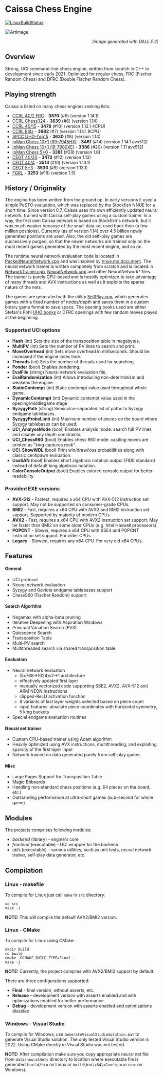 # Caissa Chess Engine

[![LinuxBuildStatus](https://github.com/Witek902/Caissa/workflows/Linux/badge.svg)](https://github.com/Witek902/Caissa/actions/workflows/linux.yml)

![ArtImage](https://user-images.githubusercontent.com/5882734/193368109-abce432b-85e9-4f11-bb3c-57fd3d27db22.jpg?raw=true)
<p style='text-align: right;'><em>(image generated with DALL·E 2)</em></p>

## Overview

Strong, UCI command-line chess engine, written from scratch in C++ in development since early 2021. Optimized for regular chess, FRC (Fischer Random Chess) and DFRC (Double Fischer Random Chess).

## Playing strength

Caissa is listed on many chess engines ranking lists:

* [CCRL 40/2 FRC](https://www.computerchess.org.uk/ccrl/404FRC/) - **3870** (#6) (version 1.14.1)
* [CCRL Chess324](https://www.computerchess.org.uk/ccrl/Chess324/rating_list_all.html) - **3639** (#6) (version 1.14)
* [CCRL 40/15](https://www.computerchess.org.uk/ccrl/4040/) - **3479** (#10) (version 1.13.1 4CPU)
* [CCRL Blitz](https://www.computerchess.org.uk/ccrl/404/) - **3682** (#7) (version 1.14.1 8CPU)
* [SPCC UHO-Top15](https://www.sp-cc.de) - **3630** (#8) (version 1.14)
* [IpMan Chess 10+1 (R9-7945HX)](https://ipmanchess.yolasite.com/r9-7945hx.php) - **3461** (#14) (version 1.14.1 avx512)
* [IpMan Chess 10+1 (i9-7980XE)](https://ipmanchess.yolasite.com/i9-7980xe.php) - **3386** (#20) (version 1.11 avx512)
* [IpMan Chess 5+0](https://ipmanchess.yolasite.com/i7-11800h.php) - **3381** (#28) (version 1.8)
* [CEGT 40/20](http://www.cegt.net/40_40%20Rating%20List/40_40%20SingleVersion/rangliste.html) - **3472** (#12) (version 1.13)
* [CEGT 40/4](http://www.cegt.net/40_4_Ratinglist/40_4_single/rangliste.html) - **3513** (#10) (version 1.13.1)
* [CEGT 5+3](http://www.cegt.net/5Plus3Rating/BestVersionsNEW/rangliste.html) - **3530** (#9) (version 1.13.1)
* [FGRL](http://www.fastgm.de/60-0.60.html) - **3253** (#18) (version 1.5)

## History / Originality

The engine has been written from the ground up. In early versions it used a simple PeSTO evaluation, which was replaced by the Stockfish NNUE for a short time. Since version 0.7, Caissa uses it's own efficiently updated neural network, trained with Caissa self-play games using a custom trainer. In a way, the first own Caissa network is based on Stockfish's network, but it was much weaker because of the small data set used back then (a few million positions). Currently (as of version 1.14) over 4.5 billion newly generated positions are used. Also, the old self-play games are successively purged, so that the newer networks are trained only on the most recent games generated by the most recent engine, and so on.

The runtime neural network evaluation code is located in [PackedNeuralNetwork.cpp](https://github.com/Witek902/Caissa/blob/devel/src/backend/PackedNeuralNetwork.cpp) and was inspired by [nnue.md document](https://github.com/glinscott/nnue-pytorch/blob/master/docs/nnue.md). The neural network trainer is written completely from scratch and is located in [NetworkTrainer.cpp](https://github.com/Witek902/Caissa/blob/devel/src/utils/NetworkTrainer.cpp), [NeuralNetwork.cpp](https://github.com/Witek902/Caissa/blob/devel/src/utils/NeuralNetwork.cpp) and other NeuralNetwork* files. The trainer is purely CPU-based and is heavily optimized to take advantage of many threads and AVX instructions as well as it exploits the sparse nature of the nets.

The games are generated with the utility [SelfPlay.cpp](https://github.com/Witek902/Caissa/blob/devel/src/utils/SelfPlay.cpp), which generates games with a fixed number of nodes/depth and saves them in a custom binary game format to save space. The opening books used are either Stefan's Pohl [UHO books](https://www.sp-cc.de/uho_2022.htm) or DFRC openings with few random moves played at the beginning.

### Supported UCI options

* **Hash** (int) Sets the size of the transposition table in megabytes.
* **MultiPV** (int) Sets the number of PV lines to search and print.
* **MoveOverhead** (int) Sets move overhead in milliseconds. Should be increased if the engine loses time.
* **Threads** (int) Sets the number of threads used for searching.
* **Ponder** (bool) Enables pondering.
* **EvalFile** (string) Neural network evaluation file.
* **EvalRandomization** (int) Allows introducing non-determinism and weakens the engine.
* **StaticContempt** (int) Static contempt value used throughout whole game.
* **DynamicContempt** (int) Dynamic contempt value used in the opening/middlegame stage.
* **SyzygyPath** (string) Semicolon-separated list of paths to Syzygy endgame tablebases.
* **SyzygyProbeLimit** (int) Maximum number of pieces on the board where Syzygy tablebases can be used.
* **UCI_AnalyseMode** (bool) Enables analysis mode: search full PV lines and disable any depth constraints.
* **UCI_Chess960** (bool) Enables chess 960 mode: castling moves are printed as "king captures rook".
* **UCI_ShowWDL** (bool) Print win/draw/loss probabilities along with classic centipawn evaluation.
* **UseSAN** (bool) Enables short algebraic notation output (FIDE standard) instead of default long algebraic notation.
* **ColorConsoleOutput** (bool) Enables colored console output for better readability.


### Provided EXE versions

* **AVX-512** - Fastest, requires a x64 CPU with AVX-512 instruction set support. May not be supported on consumer-grade CPUs.
* **BMI2** - Fast, requires a x64 CPU with AVX2 and BMI2 instruction set support. Supported by majority of modern CPUs.
* **AVX2** - Fast, requires a x64 CPU with AVX2 instruction set support. May be faster than BMI2 on some older CPUs (e.g. Intel Haswell processors).
* **POPCNT** - Slower, requires a x64 CPU with SSE4 and POPCNT instruction set support. For older CPUs.
* **Legacy** - Slowest, requires any x64 CPU. For very old x64 CPUs.

## Features

#### General
* UCI protocol
* Neural network evaluation
* Syzygy and Gaviota endgame tablebases support
* Chess960 (Fischer Random) support

#### Search Algorithm
* Negamax with alpha-beta pruning
* Iterative Deepening with Aspiration Windows
* Principal Variation Search (PVS)
* Quiescence Search
* Transposition Table
* Multi-PV search
* Multithreaded search via shared transposition table

#### Evaluation
* Neural network evaluation
  * (5x768&rarr;1024)x2&rarr;1 architecture
  * effectively updated first layer
  * manually vectorized code supporting SSE2, AVX2, AVX-512 and ARM NEON instructions
  * clipped-ReLU activation function
  * 8 variants of last layer weights selected based on piece count
  * input features: absolute piece coordinates with horizontal symmetry, 5 king buckets
* Special endgame evaluation routines

#### Neural net trainer
* Custom CPU-based trainer using Adam algorithm
* Heavily optimized using AVX instructions, multithreading, and exploiting sparsity of the first layer input
* Network trained on data generated purely from self-play games

#### Misc
* Large Pages Support for Transposition Table
* Magic Bitboards
* Handling non-standard chess positions (e.g. 64 pieces on the board, etc.)
* Outstanding performance at ultra-short games (sub-second for whole game).

## Modules

The projects comprises following modules:
  * _backend_ (library) - engine's core
  * _frontend_ (executable) - UCI wrapper for the backend
  * _utils_ (executable) - various utilities, such as unit tests, neural network trainer, self-play data generator, etc.


## Compilation

### Linux - makefile

To compile for Linux just call `make` in `src` directory:
```
cd src
make -j
```
**NOTE:** This will compile the default AVX2/BMI2 version.


### Linux - CMake

To compile for Linux using CMake:
```
mkdir build
cd build
cmake -DCMAKE_BUILD_TYPE=Final ..
make -j
```

**NOTE:** Currently, the project compiles with AVX2/BMI2 support by default.

There are three configurations supported:
* **Final** - final version, without asserts, etc.
* **Release** - development version with asserts enabled and with optimizations enabled for better performance
* **Debug** - development version with asserts enabled and optimizations disabled

### Windows - Visual Studio

To compile for Windows, use `GenerateVisualStudioSolution.bat` to generate Visual Studio solution. The only tested Visual Studio version is 2022. Using CMake directly in Visual Studio was not tested.

**NOTE:** After compilation make sure you copy appropriate neural net file from `data/neuralNets` directory to location where executable file is generated (`build/bin` on Linux or `build\bin\x64\<Configuration>` on Windows).
